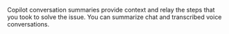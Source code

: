 Copilot conversation summaries provide context and relay the steps that you took to solve the issue. You can summarize chat and transcribed voice conversations.